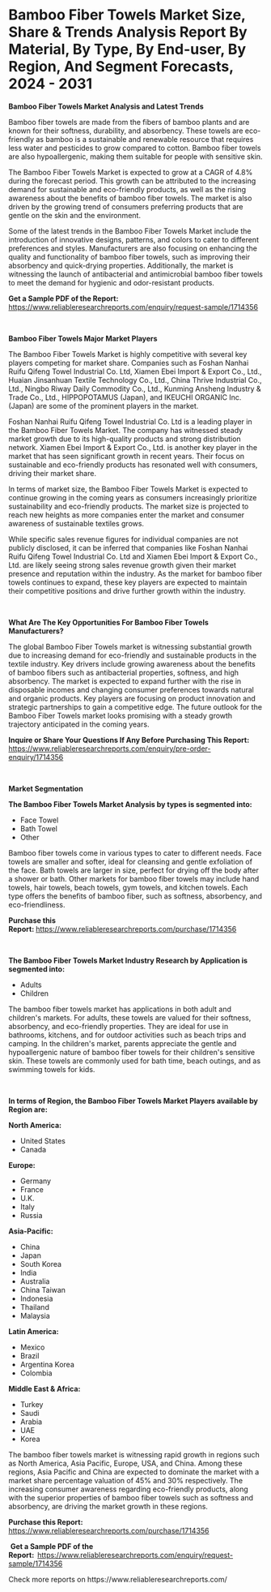 <p><h1>Bamboo Fiber Towels Market Size, Share & Trends Analysis Report By Material, By Type, By End-user, By Region, And Segment Forecasts, 2024 - 2031</h1></p><p><strong>Bamboo Fiber Towels Market Analysis and Latest Trends</strong></p>
<p><p>Bamboo fiber towels are made from the fibers of bamboo plants and are known for their softness, durability, and absorbency. These towels are eco-friendly as bamboo is a sustainable and renewable resource that requires less water and pesticides to grow compared to cotton. Bamboo fiber towels are also hypoallergenic, making them suitable for people with sensitive skin.</p><p>The Bamboo Fiber Towels Market is expected to grow at a CAGR of 4.8% during the forecast period. This growth can be attributed to the increasing demand for sustainable and eco-friendly products, as well as the rising awareness about the benefits of bamboo fiber towels. The market is also driven by the growing trend of consumers preferring products that are gentle on the skin and the environment.</p><p>Some of the latest trends in the Bamboo Fiber Towels Market include the introduction of innovative designs, patterns, and colors to cater to different preferences and styles. Manufacturers are also focusing on enhancing the quality and functionality of bamboo fiber towels, such as improving their absorbency and quick-drying properties. Additionally, the market is witnessing the launch of antibacterial and antimicrobial bamboo fiber towels to meet the demand for hygienic and odor-resistant products.</p></p>
<p><strong>Get a Sample PDF of the Report:&nbsp;</strong> <a href="https://www.reliableresearchreports.com/enquiry/request-sample/1714356">https://www.reliableresearchreports.com/enquiry/request-sample/1714356</a></p>
<p>&nbsp;</p>
<p><strong>Bamboo Fiber Towels Major Market Players</strong></p>
<p><p>The Bamboo Fiber Towels Market is highly competitive with several key players competing for market share. Companies such as Foshan Nanhai Ruifu Qifeng Towel Industrial Co. Ltd, Xiamen Ebei Import & Export Co., Ltd., Huaian Jinsanhuan Textile Technology Co., Ltd., China Thrive Industrial Co., Ltd., Ningbo Riway Daily Commodity Co., Ltd., Kunming Ansheng Industry & Trade Co., Ltd., HIPPOPOTAMUS (Japan), and IKEUCHI ORGANIC Inc. (Japan) are some of the prominent players in the market.</p><p>Foshan Nanhai Ruifu Qifeng Towel Industrial Co. Ltd is a leading player in the Bamboo Fiber Towels Market. The company has witnessed steady market growth due to its high-quality products and strong distribution network. Xiamen Ebei Import & Export Co., Ltd. is another key player in the market that has seen significant growth in recent years. Their focus on sustainable and eco-friendly products has resonated well with consumers, driving their market share.</p><p>In terms of market size, the Bamboo Fiber Towels Market is expected to continue growing in the coming years as consumers increasingly prioritize sustainability and eco-friendly products. The market size is projected to reach new heights as more companies enter the market and consumer awareness of sustainable textiles grows.</p><p>While specific sales revenue figures for individual companies are not publicly disclosed, it can be inferred that companies like Foshan Nanhai Ruifu Qifeng Towel Industrial Co. Ltd and Xiamen Ebei Import & Export Co., Ltd. are likely seeing strong sales revenue growth given their market presence and reputation within the industry. As the market for bamboo fiber towels continues to expand, these key players are expected to maintain their competitive positions and drive further growth within the industry.</p></p>
<p>&nbsp;</p>
<p><strong>What Are The Key Opportunities For Bamboo Fiber Towels Manufacturers?</strong></p>
<p><p>The global Bamboo Fiber Towels market is witnessing substantial growth due to increasing demand for eco-friendly and sustainable products in the textile industry. Key drivers include growing awareness about the benefits of bamboo fibers such as antibacterial properties, softness, and high absorbency. The market is expected to expand further with the rise in disposable incomes and changing consumer preferences towards natural and organic products. Key players are focusing on product innovation and strategic partnerships to gain a competitive edge. The future outlook for the Bamboo Fiber Towels market looks promising with a steady growth trajectory anticipated in the coming years.</p></p>
<p><strong>Inquire or Share Your Questions If Any Before Purchasing This Report:</strong> <a href="https://www.reliableresearchreports.com/enquiry/pre-order-enquiry/1714356">https://www.reliableresearchreports.com/enquiry/pre-order-enquiry/1714356</a></p>
<p>&nbsp;</p>
<p><strong>Market Segmentation</strong></p>
<p><strong>The Bamboo Fiber Towels Market Analysis by types is segmented into:</strong></p>
<p><ul><li>Face Towel</li><li>Bath Towel</li><li>Other</li></ul></p>
<p><p>Bamboo fiber towels come in various types to cater to different needs. Face towels are smaller and softer, ideal for cleansing and gentle exfoliation of the face. Bath towels are larger in size, perfect for drying off the body after a shower or bath. Other markets for bamboo fiber towels may include hand towels, hair towels, beach towels, gym towels, and kitchen towels. Each type offers the benefits of bamboo fiber, such as softness, absorbency, and eco-friendliness.</p></p>
<p><strong>Purchase this Report:&nbsp;</strong><a href="https://www.reliableresearchreports.com/purchase/1714356">https://www.reliableresearchreports.com/purchase/1714356</a></p>
<p>&nbsp;</p>
<p><strong>The Bamboo Fiber Towels Market Industry Research by Application is segmented into:</strong></p>
<p><ul><li>Adults</li><li>Children</li></ul></p>
<p><p>The bamboo fiber towels market has applications in both adult and children's markets. For adults, these towels are valued for their softness, absorbency, and eco-friendly properties. They are ideal for use in bathrooms, kitchens, and for outdoor activities such as beach trips and camping. In the children's market, parents appreciate the gentle and hypoallergenic nature of bamboo fiber towels for their children's sensitive skin. These towels are commonly used for bath time, beach outings, and as swimming towels for kids.</p></p>
<p>&nbsp;</p>
<p><strong>In terms of Region, the Bamboo Fiber Towels Market Players available by Region are:</strong></p>
<p>
    <p> <strong> North America: </strong>
        <ul>
            <li>United States</li>
            <li>Canada</li>
        </ul>
        </p> 
    <p> <strong> Europe: </strong>
        <ul>
            <li>Germany</li>
            <li>France</li>
            <li>U.K.</li>
            <li>Italy</li>
            <li>Russia</li>
        </ul>
        </p> 
    <p> <strong> Asia-Pacific: </strong>
        <ul>
            <li>China</li>
            <li>Japan</li>
            <li>South Korea</li>
            <li>India</li>
            <li>Australia</li>
            <li>China Taiwan</li>
            <li>Indonesia</li>
            <li>Thailand</li>
            <li>Malaysia</li>
        </ul>
        </p> 
    <p> <strong> Latin America: </strong>
        <ul>
            <li>Mexico</li>
            <li>Brazil</li>
            <li>Argentina Korea</li>
            <li>Colombia</li>
        </ul>
        </p> 
    <p> <strong> Middle East & Africa: </strong>
        <ul>
            <li>Turkey</li>
            <li>Saudi</li>
            <li>Arabia</li>
            <li>UAE</li>
            <li>Korea</li>
        </ul>
    </p>
    </p>
<p><p>The bamboo fiber towels market is witnessing rapid growth in regions such as North America, Asia Pacific, Europe, USA, and China. Among these regions, Asia Pacific and China are expected to dominate the market with a market share percentage valuation of 45% and 30% respectively. The increasing consumer awareness regarding eco-friendly products, along with the superior properties of bamboo fiber towels such as softness and absorbency, are driving the market growth in these regions.</p></p>
<p><strong>Purchase this Report: </strong><a href="https://www.reliableresearchreports.com/purchase/1714356">https://www.reliableresearchreports.com/purchase/1714356</a></p>
<p>&nbsp;<strong>Get a Sample PDF of the Report:&nbsp;&nbsp;</strong><a href="https://www.reliableresearchreports.com/enquiry/request-sample/1714356">https://www.reliableresearchreports.com/enquiry/request-sample/1714356</a></p>
<p><strong></strong></p>
<p>Check more reports on https://www.reliableresearchreports.com/</p>